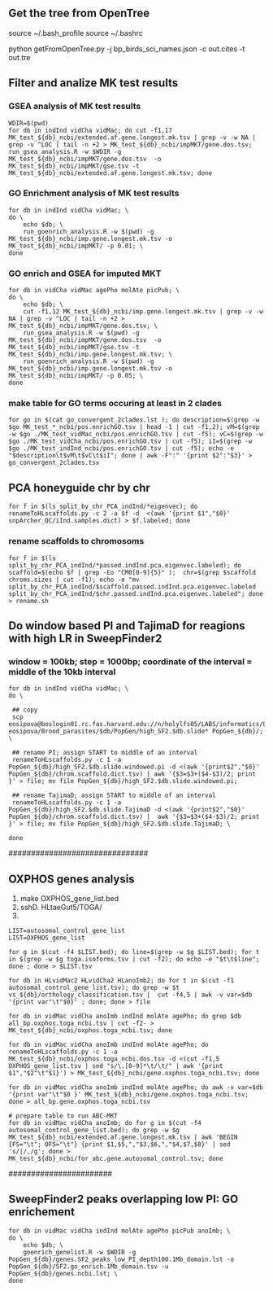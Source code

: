 
## Get the tree from OpenTree
source ~/.bash_profile
source ~/.bashrc

python getFromOpenTree.py -j bp_birds_sci_names.json -c out.cites -t out.tre



## Filter and analize MK test results


### GSEA analysis of MK test results
```
WDIR=$(pwd)
for db in indInd vidCha vidMac; do cut -f1,17 MK_test_${db}_ncbi/extended.af.gene.longest.mk.tsv | grep -v -w NA | grep -v ^LOC | tail -n +2 > MK_test_${db}_ncbi/impMKT/gene.dos.tsv; run_gsea_analysis.R -w $WDIR -g  MK_test_${db}_ncbi/impMKT/gene.dos.tsv  -o MK_test_${db}_ncbi/impMKT/gse.tsv -t MK_test_${db}_ncbi/extended.af.gene.longest.mk.tsv; done
```

### GO Enrichment analysis of MK test results
```
for db in indInd vidCha vidMac; \
do \
	echo $db; \
	run_goenrich_analysis.R -w $(pwd) -g  MK_test_${db}_ncbi/imp.gene.longest.mk.tsv -o MK_test_${db}_ncbi/impMKT/ -p 0.01; \
done
```

### GO enrich and GSEA for imputed MKT
```
for db in vidCha vidMac agePho molAte picPub; \
do \
	echo $db; \
	cut -f1,12 MK_test_${db}_ncbi/imp.gene.longest.mk.tsv | grep -v -w NA | grep -v ^LOC | tail -n +2 > MK_test_${db}_ncbi/impMKT/gene.dos.tsv; \
	run_gsea_analysis.R -w $(pwd) -g  MK_test_${db}_ncbi/impMKT/gene.dos.tsv  -o MK_test_${db}_ncbi/impMKT/gse.tsv -t MK_test_${db}_ncbi/imp.gene.longest.mk.tsv; \
	run_goenrich_analysis.R -w $(pwd) -g  MK_test_${db}_ncbi/imp.gene.longest.mk.tsv -o MK_test_${db}_ncbi/impMKT/ -p 0.05; \
done
```


### make table for GO terms occuring at least in 2 clades
```
for go in $(cat go_convergent_2clades.lst ); do description=$(grep -w $go MK_test_*_ncbi/pos.enrichGO.tsv | head -1 | cut -f1,2); vM=$(grep -w $go ./MK_test_vidMac_ncbi/pos.enrichGO.tsv | cut -f5); vC=$(grep -w $go ./MK_test_vidCha_ncbi/pos.enrichGO.tsv | cut -f5); iI=$(grep -w $go ./MK_test_indInd_ncbi/pos.enrichGO.tsv | cut -f5); echo -e "$description\t$vM\t$vC\t$iI"; done | awk -F":" '{print $2":"$3}' > go_convergent_2clades.tsv
```




## PCA honeyguide chr by chr
```
for f in $(ls split_by_chr_PCA_indInd/*eigenvec); do renameToHLscaffolds.py -c 2 -a $f -d  <(awk '{print $1","$0}' snpArcher_QC/iInd.samples.dict) > $f.labeled; done
```
### rename scaffolds to chromosoms
```
for f in $(ls split_by_chr_PCA_indInd/*passed.indInd.pca.eigenvec.labeled); do scaffold=$(echo $f | grep -Eo "CM0[0-9]{5}" );  chr=$(grep $scaffold chroms.sizes | cut -f1); echo -e "mv split_by_chr_PCA_indInd/$scaffold.passed.indInd.pca.eigenvec.labeled split_by_chr_PCA_indInd/$chr.passed.indInd.pca.eigenvec.labeled"; done > rename.sh
```




## Do window based PI and TajimaD for reagions with high LR in SweepFinder2

### window = 100kb; step = 1000bp; coordinate of the interval = middle of the 10kb interval
```
for db in indInd vidCha vidMac; \
do \

 ## copy
 scp eosipova@boslogin01.rc.fas.harvard.edu://n/holylfs05/LABS/informatics/Lab/project-eosipova/Brood_parasites/$db/PopGen/high_SF2.$db.slide* PopGen_${db}/; \
 
 ## rename PI; assign START to middle of an interval
 renameToHLscaffolds.py -c 1 -a PopGen_${db}/high_SF2.$db.slide.windowed.pi -d <(awk '{print$2","$0}' PopGen_${db}/chrom.scaffold.dict.tsv) | awk '{$3=$3+($4-$3)/2; print }' > file; mv file PopGen_${db}/high_SF2.$db.slide.windowed.pi;

 ## rename TajimaD; assign START to middle of an interval
 renameToHLscaffolds.py -c 1 -a PopGen_${db}/high_SF2.$db.slide.TajimaD -d <(awk '{print$2","$0}' PopGen_${db}/chrom.scaffold.dict.tsv) |  awk '{$3=$3+($4-$3)/2; print }' > file; mv file PopGen_${db}/high_SF2.$db.slide.TajimaD; \

done
```

###############################

## OXPHOS genes analysis ####

1) make OXPHOS_gene_list.bed
2) sshD. HLtaeGut5/TOGA/
3) 

```
LIST=autosomal_control_gene_list
LIST=OXPHOS_gene_list

for g in $(cut -f4 $LIST.bed); do line=$(grep -w $g $LIST.bed); for t in $(grep -w $g toga.isoforms.tsv | cut -f2); do echo -e "$t\t$line"; done ; done > $LIST.tsv

for db in HLvidMac2 HLvidCha2 HLanoImb2; do for t in $(cut -f1 autosomal_control_gene_list.tsv); do grep -w $t vs_${db}/orthology_classification.tsv |  cut -f4,5 | awk -v var=$db '{print var"\t"$0}' ; done; done > file

for db in vidMac vidCha anoImb indInd molAte agePho; do grep $db all_bp.oxphos.toga_ncbi.tsv | cut -f2- > MK_test_${db}_ncbi/oxphos.toga_ncbi.tsv; done

for db in vidMac vidCha anoImb indInd molAte agePho; do renameToHLscaffolds.py -c 1 -a MK_test_${db}_ncbi/oxphos.toga_ncbi.dos.tsv -d <(cut -f1,5 OXPHOS_gene_list.tsv | sed "s/\.[0-9]*\t/\t/" | awk '{print $1","$2"\t"$1}') > MK_test_${db}_ncbi/gene.oxphos.toga_ncbi.tsv; done

for db in vidMac vidCha anoImb indInd molAte agePho; do awk -v var=$db '{print var"\t"$0 }' MK_test_${db}_ncbi/gene.oxphos.toga_ncbi.tsv; done > all_bp.gene.oxphos.toga_ncbi.tsv

# prepare table to run ABC-MKT
for db in vidMac vidCha anoImb; do for g in $(cut -f4 autosomal_control_gene_list.bed); do grep -w $g MK_test_${db}_ncbi/extended.af.gene.longest.mk.tsv | awk 'BEGIN {FS="\t"; OFS="\t"} {print $1,$5,","$3,$6,","$4,$7,$8}' | sed 's/|/,/g'; done > MK_test_${db}_ncbi/for_abc.gene.autosomal_control.tsv; done
```



#######################

## SweepFinder2 peaks overlapping low PI: GO enrichement
```
for db in vidMac vidCha indInd molAte agePho picPub anoImb; \
do \
	echo $db; \
	goenrich_genelist.R -w $WDIR -g PopGen_${db}/genes.SF2_peaks_low_PI_depth100.1Mb_domain.lst -o  PopGen_${db}/SF2.go_enrich.1Mb_domain.tsv -u PopGen_${db}/genes.ncbi.lst; \
done
```


